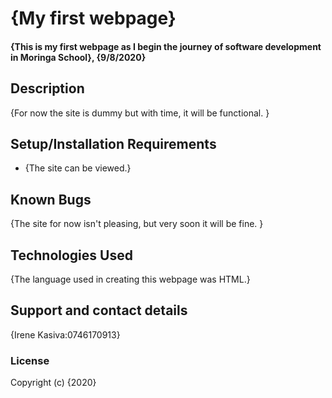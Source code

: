 
# {My first webpage}
#### {This is my first webpage as I begin the journey of software development in Moringa School}, {9/8/2020}
<!-- #### By **{List of contributors}** -->
## Description
{For now the site is dummy but with time, it will be functional. }
## Setup/Installation Requirements
* {The site can be viewed.}

## Known Bugs
{The site for now isn't pleasing, but very soon it will be fine. }
## Technologies Used
{The language used in creating this webpage was HTML.}
## Support and contact details
{Irene Kasiva:0746170913}
### License
Copyright (c) {2020} 